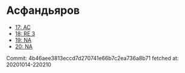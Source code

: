 # Асфандьяров
- [17: AC](17.md)
- [18: RE 3](18.md)
- [19: NA](19.md)
- [20: NA](20.md)

Commit: 4b46aee3813eccd7d270741e66b7c2ea736a8b71
 fetched at: 20201014-220210
